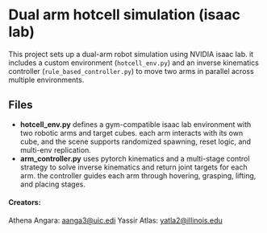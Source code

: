 # Dual arm hotcell simulation (isaac lab)
This project sets up a dual-arm robot simulation using NVIDIA isaac lab. it includes a custom environment (`hotcell_env.py`) and an inverse kinematics controller (`rule_based_controller.py`) to move two arms in parallel across multiple environments.
## Files
- **hotcell_env.py**
  defines a gym-compatible isaac lab environment with two robotic arms and target cubes. each arm interacts with its own cube, and the scene supports randomized spawning, reset logic, and multi-env replication.
- **arm_controller.py**
  uses pytorch kinematics and a multi-stage control strategy to solve inverse kinematics and return joint targets for each arm. the controller guides each arm through hovering, grasping, lifting, and placing stages.

#### Creators:
Athena Angara: aanga3@uic.edi
Yassir Atlas: yatla2@illinois.edu
